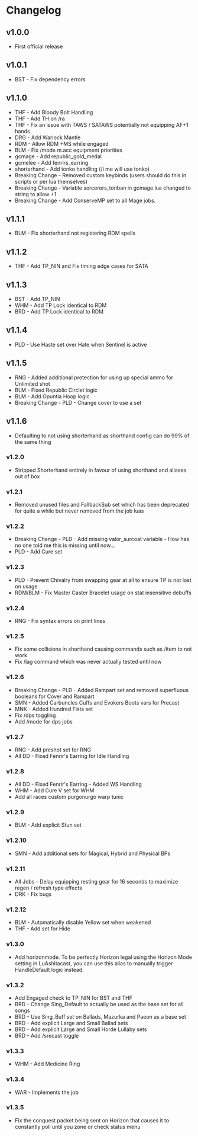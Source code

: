 # Changelog

## v1.0.0

- First official release

## v1.0.1

- BST - Fix dependency errors

## v1.1.0

- THF - Add Bloody Bolt Handling
- THF - Add TH on /ra
- THF - Fix an issue with TAWS / SATAWS potentially not equipping AF+1 hands
- DRG - Add Warlock Mantle
- RDM - Allow RDM +MS while engaged
- BLM - Fix /mode m.acc equipment priorities
- gcmage - Add republic_gold_medal
- gcmelee - Add fenrirs_earring
- shorterhand - Add tonko handling (/i me will use tonko)
- Breaking Change - Removed custom keybinds (users should do this in scripts or per lua themselves)
- Breaking Change - Variable sorcerors_tonban in gcmage.lua changed to string to allow +1
- Breaking Change - Add ConserveMP set to all Mage jobs.

## v1.1.1

- BLM - Fix shorterhand not registering RDM spells

## v1.1.2

- THF - Add TP_NIN and Fix timing edge cases for SATA

## v1.1.3

- BST - Add TP_NIN
- WHM - Add TP Lock identical to RDM
- BRD - Add TP Lock identical to RDM

## v1.1.4

- PLD - Use Haste set over Hate when Sentinel is active

## v1.1.5

- RNG - Added additional protection for using up special ammo for Unlimited shot
- BLM - Fixed Republic Circlet logic
- BLM - Add Opuntia Hoop logic
- Breaking Change - PLD - Change cover to use a set

## v1.1.6

- Defaulting to not using shorterhand as shorthand config can do 99% of the same thing

### v1.2.0

- Stripped Shorterhand entirely in favour of using shorthand and aliases out of box

### v1.2.1

- Removed unused files and FallbackSub set which has been deprecated for quite a while but never removed from the job luas

### v1.2.2

- Breaking Change - PLD - Add missing valor_surcoat variable - How has no one told me this is missing until now...
- PLD - Add Cure set

### v1.2.3

- PLD - Prevent Chivalry from swapping gear at all to ensure TP is not lost on usage
- RDM/BLM - Fix Master Caster Bracelet usage on stat insensitive debuffs

### v1.2.4

- RNG - Fix syntax errors on print lines

### v1.2.5

- Fix some collisions in shorthand causing commands such as /item to not work
- Fix /lag command which was never actually tested until now

### v1.2.6

- Breaking Change - PLD - Added Rampart set and removed superfluous booleans for Cover and Rampart
- SMN - Added Carbuncles Cuffs and Evokers Boots vars for Precast
- MNK - Added Hundred Fists set
- Fix /dps toggling
- Add /mode for dps jobs

### v1.2.7

- RNG - Add preshot set for RNG
- All DD - Fixed Fenrir's Earring for Idle Handling

### v1.2.8
- All DD - Fixed Fenrir's Earring - Added WS Handling
- WHM - Add Cure V set for WHM
- Add all races custom purgonurgo warp tunic

### v1.2.9
- BLM - Add explicit Stun set

### v1.2.10
- SMN - Add additional sets for Magical, Hybrid and Physical BPs

### v1.2.11
- All Jobs - Delay equipping resting gear for 16 seconds to maximize regen / refresh type effects
- DRK - Fix bugs

### v1.2.12
- BLM - Automatically disable Yellow set when weakened
- THF - Add set for Hide

### v1.3.0
- Add horizonmode. To be perfectly Horizon legal using the Horizon Mode setting in LuAshitacast, you can use this alias to manually trigger HandleDefault logic instead.

### v1.3.2
- Add Engaged check to TP_NIN for BST and THF
- BRD - Change Sing_Default to actually be used as the base set for all songs
- BRD - Use Sing_Buff set on Ballads, Mazurka and Paeon as a base set
- BRD - Add explicit Large and Small Ballad sets
- BRD - Add explicit Large and Small Horde Lullaby sets
- BRD - Add /srecast toggle

### v1.3.3
- WHM - Add Medicine Ring

### v1.3.4
- WAR - Implements the job

### v1.3.5
- Fix the conquest packet being sent on Horizon that causes it to constantly poll until you zone or check status menu
